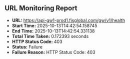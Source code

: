 ## URL Monitoring Report

- **URL:** https://api-gw1-prod1.fisglobal.com/gw/v1/health
- **Start Time:** 2025-10-13T14:42:54.158745
- **End Time:** 2025-10-13T14:42:54.331138
- **Total Time Taken:** 0.172393 seconds
- **HTTP Status Code:** 403
- **Status:** Failure
- **Failure Reason:** HTTP Status Code: 403
